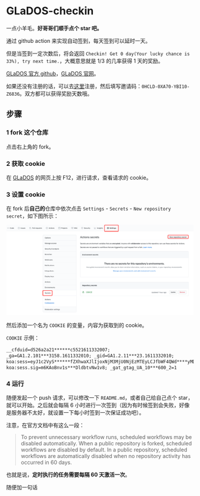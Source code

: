 # GLaDOS-checkin

一点小羊毛。**好哥哥们顺手点个 star 吧。**

通过 github action 来实现自动签到，每天签到可以延时一天。

但是当签到一定次数后，将会返回 `Checkin! Get 0 day(Your lucky chance is 33%), try next time.`，大概意思就是 1/3 的几率获得 1 天的奖励。

[GLaDOS 官方 github](https://github.com/glados-network/GLaDOS)，[GLaDOS 官网](https://glados.rocks/)。

如果还没有注册的话，可以去[这里](https://glados.rocks/register)注册，然后填写邀请码：`0HCLD-0XA70-YBI10-Z6836`。双方都可以获得奖励天数哦。

## 步骤  


### 1 fork 这个仓库

点击右上角的 fork。

### 2 获取 cookie

在 [GLaDOS](https://glados.rocks/console/checkin) 的网页上按 F12，进行请求，查看请求的 cookie。

### 3 设置 cookie

在 fork 后**自己的**仓库中依次点击 `Settings` - `Secrets` - `New repository secret`，如下图所示：

![image-20210111220035535](README.assets/image-20210111220035535.png)

然后添加一个名为 `COOKIE` 的变量，内容为获取到的 cookie。

`COOKIE` 示例：

```text
__cfduid=d526a2a21******c5521611332007; _ga=GA1.2.101***3158.1611332010; _gid=GA1.2.11***23.1611332010; koa:sess=eyJ1c2VyS******fZXhwaXJlIjoxNjM3MjU0NjEzMTEyLCJfbWF4QWd****yMDAwMDAwMH0=; koa:sess.sig=m6KAoBnv1s***DldbtvNw1v8; _gat_gtag_UA_10***600_2=1
```

### 4 运行 

随便发起一个 push 请求，可以修改一下 `README.md`，或者自己给自己点个 star，就可以开始。之后就会每隔 6 小时进行一次签到（因为有时候签到会失败，好像是服务器不太好，就设置一下每小时签到一次保证成功吧）。

注意，在官方文档中有这么一段：

> To prevent unnecessary workflow runs, scheduled workflows may be disabled automatically. When a public repository is forked, scheduled workflows are disabled by default. In a public repository, scheduled workflows are automatically disabled when no repository activity has occurred in 60 days.

也就是说，**定时执行的任务需要每隔 60 天激活一次**。


随便加一句话

